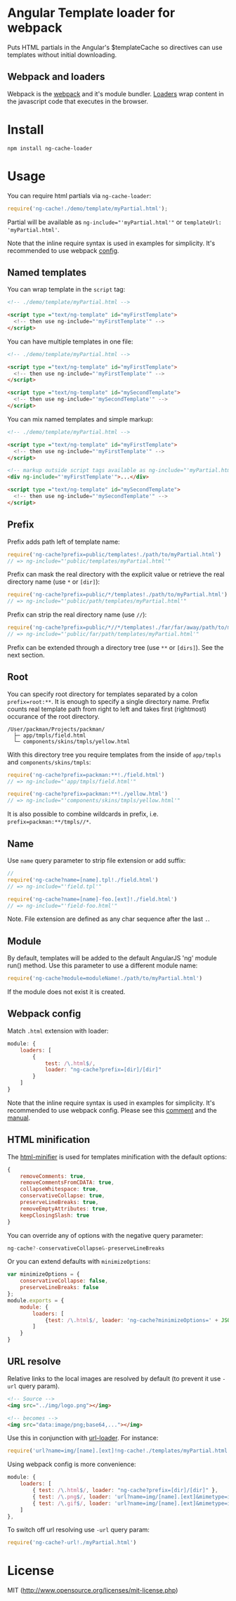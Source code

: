 # Angular Template loader for webpack

Puts HTML partials in the Angular's $templateCache so directives can use templates without initial downloading.

## Webpack and loaders

Webpack is the [webpack](http://webpack.github.io/) and it's module bundler. [Loaders](http://webpack.github.io/docs/using-loaders.html) wrap content in the javascript code that executes in the browser. 

# Install

`npm install ng-cache-loader`

# Usage

You can require html partials via `ng-cache-loader`:

``` javascript
require('ng-cache!./demo/template/myPartial.html');
```

Partial will be available as `ng-include="'myPartial.html'"`
or `templateUrl: 'myPartial.html'`.

Note that the inline require syntax is used in examples for simplicity. 
It's recommended to use webpack [config](#webpack-config).

## Named templates

You can wrap template in the `script` tag:

``` html
<!-- ./demo/template/myPartial.html -->

<script type ="text/ng-template" id="myFirstTemplate">
  <!-- then use ng-include="'myFirstTemplate'" -->
</script>
```

You can have multiple templates in one file:

``` html
<!-- ./demo/template/myPartial.html -->

<script type ="text/ng-template" id="myFirstTemplate">
  <!-- then use ng-include="'myFirstTemplate'" -->
</script>

<script type ="text/ng-template" id="mySecondTemplate">
  <!-- then use ng-include="'mySecondTemplate'" -->
</script>
```

You can mix named templates and simple markup:

``` html
<!-- ./demo/template/myPartial.html -->

<script type ="text/ng-template" id="myFirstTemplate">
  <!-- then use ng-include="'myFirstTemplate'" -->
</script>

<!-- markup outside script tags available as ng-include="'myPartial.html'" -->
<div ng-include="'myFirstTemplate'">...</div>

<script type ="text/ng-template" id="mySecondTemplate">
  <!-- then use ng-include="'mySecondTemplate'" -->
</script>
```

## Prefix

Prefix adds path left of template name:

``` javascript
require('ng-cache?prefix=public/templates!./path/to/myPartial.html')
// => ng-include="'public/templates/myPartial.html'"
```

Prefix can mask the real directory with the explicit value
or retrieve the real directory name (use `*` or `[dir]`):

``` javascript
require('ng-cache?prefix=public/*/templates!./path/to/myPartial.html')
// => ng-include="'public/path/templates/myPartial.html'" 
```

Prefix can strip the real directory name (use `//`):

``` javascript
require('ng-cache?prefix=public/*//*/templates!./far/far/away/path/to/myPartial.html')
// => ng-include="'public/far/path/templates/myPartial.html'" 
```

Prefix can be extended through a directory tree (use `**` or `[dirs]`). See the next section.

## Root

You can specify root directory for templates separated by a colon `prefix=root:**`. 
It is enough to specify a single directory name. Prefix counts real template path from right to left and takes first (rightmost) occurance of the root directory.

```
/User/packman/Projects/packman/
  ├─ app/tmpls/field.html
  └─ components/skins/tmpls/yellow.html
```

With this directory tree you require templates from the inside of `app/tmpls` and `components/skins/tmpls`:

``` javascript
require('ng-cache?prefix=packman:**!./field.html')
// => ng-include="'app/tmpls/field.html'"

require('ng-cache?prefix=packman:**!./yellow.html')
// => ng-include="'components/skins/tmpls/yellow.html'"
```

It is also possible to combine wildcards in prefix, i.e. `prefix=packman:**/tmpls//*`.

## Name

Use `name` query parameter to strip file extension or add suffix:

``` javascript
// 
require('ng-cache?name=[name].tpl!./field.html')
// => ng-include="'field.tpl'"

require('ng-cache?name=[name]-foo.[ext]!./field.html')
// => ng-include="'field-foo.html'"
```
 
Note. File extension are defined as any char sequence after the last `.`.

## Module

By default, templates will be added to the default AngularJS 'ng' module run() method. 
Use this parameter to use a different module name:

``` javascript
require('ng-cache?module=moduleName!./path/to/myPartial.html')
```

If the module does not exist it is created.

## Webpack config

Match `.html` extension with loader:

``` javascript
module: {
    loaders: [
        {
            test: /\.html$/,
            loader: "ng-cache?prefix=[dir]/[dir]"
        }
    ]
}
```

Note that the inline require syntax is used in examples for simplicity. It's recommended to use webpack config. 
Please see this [comment](https://github.com/webpack/webpack/issues/1626#issuecomment-156758230)
and the [manual](https://webpack.github.io/docs/using-loaders.html#loaders-in-require).

## HTML minification

The [html-minifier](https://github.com/kangax/html-minifier) is used for templates minification with the default options:
```javascript
{
    removeComments: true,
    removeCommentsFromCDATA: true,
    collapseWhitespace: true,
    conservativeCollapse: true,
    preserveLineBreaks: true,
    removeEmptyAttributes: true,
    keepClosingSlash: true
}
```

You can override any of options with the negative query parameter:

```javascript
ng-cache?-conservativeCollapse&-preserveLineBreaks
```

Or you can extend defaults with `minimizeOptions`:
```javascript
var minimizeOptions = {
    conservativeCollapse: false,
    preserveLineBreaks: false
};
module.exports = {
    module: {
        loaders: [
            {test: /\.html$/, loader: 'ng-cache?minimizeOptions=' + JSON.stringify(minimizeOptions)}
        ]
    }
}
```

## URL resolve

Relative links to the local images are resolved by default (to prevent it use `-url` query param).

``` html
<!-- Source -->
<img src="../img/logo.png"></img>

<!-- becomes -->
<img src="data:image/png;base64,..."></img>
```

Use this in conjunction with [url-loader](https://github.com/webpack/url-loader). For instance:

``` javascript
require('url?name=img/[name].[ext]!ng-cache!./templates/myPartial.html')
```

Using webpack config is more convenience:

``` javascript
module: {
    loaders: [
        { test: /\.html$/, loader: "ng-cache?prefix=[dir]/[dir]" },
        { test: /\.png$/, loader: 'url?name=img/[name].[ext]&mimetype=image/png' },
        { test: /\.gif$/, loader: 'url?name=img/[name].[ext]&mimetype=image/gif' }
    ]
},
```

To switch off url resolving use `-url` query param:

``` javascript
require('ng-cache?-url!./myPartial.html')
```

# License

MIT (http://www.opensource.org/licenses/mit-license.php)
